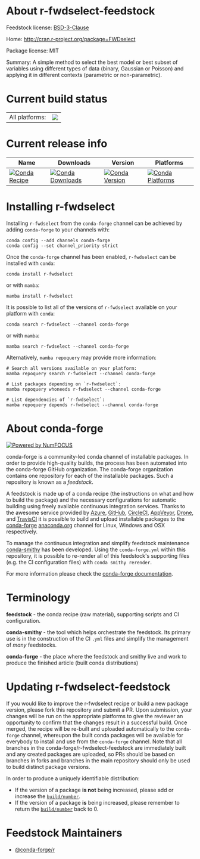 About r-fwdselect-feedstock
===========================

Feedstock license: [BSD-3-Clause](https://github.com/conda-forge/r-fwdselect-feedstock/blob/main/LICENSE.txt)

Home: http://cran.r-project.org/package=FWDselect

Package license: MIT

Summary: A simple method to select the best model or best subset of variables using different types of data (binary, Gaussian or Poisson) and applying it in different contexts (parametric or non-parametric).

Current build status
====================


<table><tr><td>All platforms:</td>
    <td>
      <a href="https://dev.azure.com/conda-forge/feedstock-builds/_build/latest?definitionId=3365&branchName=main">
        <img src="https://dev.azure.com/conda-forge/feedstock-builds/_apis/build/status/r-fwdselect-feedstock?branchName=main">
      </a>
    </td>
  </tr>
</table>

Current release info
====================

| Name | Downloads | Version | Platforms |
| --- | --- | --- | --- |
| [![Conda Recipe](https://img.shields.io/badge/recipe-r--fwdselect-green.svg)](https://anaconda.org/conda-forge/r-fwdselect) | [![Conda Downloads](https://img.shields.io/conda/dn/conda-forge/r-fwdselect.svg)](https://anaconda.org/conda-forge/r-fwdselect) | [![Conda Version](https://img.shields.io/conda/vn/conda-forge/r-fwdselect.svg)](https://anaconda.org/conda-forge/r-fwdselect) | [![Conda Platforms](https://img.shields.io/conda/pn/conda-forge/r-fwdselect.svg)](https://anaconda.org/conda-forge/r-fwdselect) |

Installing r-fwdselect
======================

Installing `r-fwdselect` from the `conda-forge` channel can be achieved by adding `conda-forge` to your channels with:

```
conda config --add channels conda-forge
conda config --set channel_priority strict
```

Once the `conda-forge` channel has been enabled, `r-fwdselect` can be installed with `conda`:

```
conda install r-fwdselect
```

or with `mamba`:

```
mamba install r-fwdselect
```

It is possible to list all of the versions of `r-fwdselect` available on your platform with `conda`:

```
conda search r-fwdselect --channel conda-forge
```

or with `mamba`:

```
mamba search r-fwdselect --channel conda-forge
```

Alternatively, `mamba repoquery` may provide more information:

```
# Search all versions available on your platform:
mamba repoquery search r-fwdselect --channel conda-forge

# List packages depending on `r-fwdselect`:
mamba repoquery whoneeds r-fwdselect --channel conda-forge

# List dependencies of `r-fwdselect`:
mamba repoquery depends r-fwdselect --channel conda-forge
```


About conda-forge
=================

[![Powered by
NumFOCUS](https://img.shields.io/badge/powered%20by-NumFOCUS-orange.svg?style=flat&colorA=E1523D&colorB=007D8A)](https://numfocus.org)

conda-forge is a community-led conda channel of installable packages.
In order to provide high-quality builds, the process has been automated into the
conda-forge GitHub organization. The conda-forge organization contains one repository
for each of the installable packages. Such a repository is known as a *feedstock*.

A feedstock is made up of a conda recipe (the instructions on what and how to build
the package) and the necessary configurations for automatic building using freely
available continuous integration services. Thanks to the awesome service provided by
[Azure](https://azure.microsoft.com/en-us/services/devops/), [GitHub](https://github.com/),
[CircleCI](https://circleci.com/), [AppVeyor](https://www.appveyor.com/),
[Drone](https://cloud.drone.io/welcome), and [TravisCI](https://travis-ci.com/)
it is possible to build and upload installable packages to the
[conda-forge](https://anaconda.org/conda-forge) [anaconda.org](https://anaconda.org/)
channel for Linux, Windows and OSX respectively.

To manage the continuous integration and simplify feedstock maintenance
[conda-smithy](https://github.com/conda-forge/conda-smithy) has been developed.
Using the ``conda-forge.yml`` within this repository, it is possible to re-render all of
this feedstock's supporting files (e.g. the CI configuration files) with ``conda smithy rerender``.

For more information please check the [conda-forge documentation](https://conda-forge.org/docs/).

Terminology
===========

**feedstock** - the conda recipe (raw material), supporting scripts and CI configuration.

**conda-smithy** - the tool which helps orchestrate the feedstock.
                   Its primary use is in the construction of the CI ``.yml`` files
                   and simplify the management of *many* feedstocks.

**conda-forge** - the place where the feedstock and smithy live and work to
                  produce the finished article (built conda distributions)


Updating r-fwdselect-feedstock
==============================

If you would like to improve the r-fwdselect recipe or build a new
package version, please fork this repository and submit a PR. Upon submission,
your changes will be run on the appropriate platforms to give the reviewer an
opportunity to confirm that the changes result in a successful build. Once
merged, the recipe will be re-built and uploaded automatically to the
`conda-forge` channel, whereupon the built conda packages will be available for
everybody to install and use from the `conda-forge` channel.
Note that all branches in the conda-forge/r-fwdselect-feedstock are
immediately built and any created packages are uploaded, so PRs should be based
on branches in forks and branches in the main repository should only be used to
build distinct package versions.

In order to produce a uniquely identifiable distribution:
 * If the version of a package **is not** being increased, please add or increase
   the [``build/number``](https://docs.conda.io/projects/conda-build/en/latest/resources/define-metadata.html#build-number-and-string).
 * If the version of a package **is** being increased, please remember to return
   the [``build/number``](https://docs.conda.io/projects/conda-build/en/latest/resources/define-metadata.html#build-number-and-string)
   back to 0.

Feedstock Maintainers
=====================

* [@conda-forge/r](https://github.com/orgs/conda-forge/teams/r/)

